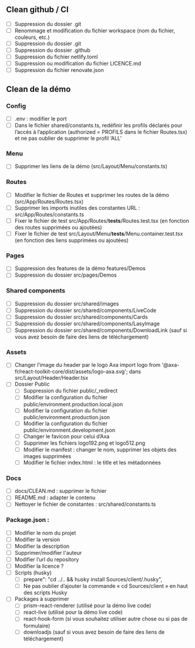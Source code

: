 ## Clean github / CI

- [ ] Suppression du dossier .git
- [ ] Renommage et modification du fichier workspace (nom du fichier, couleurs, etc.)
- [ ] Suppression du dossier .git
- [ ] Suppression du dossier .github
- [ ] Suppression du fichier netlify.toml
- [ ] Suppression ou modification du fichier LICENCE.md
- [ ] Suppression du fichier renovate.json

## Clean de la démo

### Config

- [ ] .env : modifier le port
- [ ] Dans le fichier shared/constants.ts, redéfinir les profils déclarés pour l’accès à l’application (authorized = PROFILS dans le fichier Routes.tsx) et ne pas oublier de supprimer le profil ‘ALL’

### Menu

- [ ] Supprimer les liens de la démo (src/Layout/Menu/constants.ts)

### Routes

- [ ] Modifier le fichier de Routes et supprimer les routes de la démo (src/App/Routes/Routes.tsx)
- [ ] Supprimer les imports inutiles des constantes URL : src/App/Routes/constants.ts
- [ ] Fixer le fichier de test src/App/Routes/**tests**/Routes.test.tsx (en fonction des routes supprimées ou ajoutées)
- [ ] Fixer le fichier de test src/Layout/Menu/**tests**/Menu.container.test.tsx (en fonction des liens supprimées ou ajoutées)

### Pages

- [ ] Suppression des features de la démo features/Demos
- [ ] Suppression du dossier src/pages/Demos

### Shared components

- [ ] Suppression du dossier src/shared/images
- [ ] Suppression du dossier src/shared/components/LiveCode
- [ ] Suppression du dossier src/shared/components/Cards
- [ ] Suppression du dossier src/shared/components/LasyImage
- [ ] Suppression du dossier src/shared/components/DownloadLink (sauf si vous avez besoin de faire des liens de téléchargement)

### Assets

- [ ] Changer l’image du header par le logo Axa import logo from '@axa-fr/react-toolkit-core/dist/assets/logo-axa.svg'; dans src/Layout/Header/Header.tsx
- [ ] Dossier Public
  - [ ] Suppression du fichier public/\_redirect
  - [ ] Modifier la configuration du fichier public/environment.production.local.json
  - [ ] Modifier la configuration du fichier public/environment.production.json
  - [ ] Modifier la configuration du fichier public/environment.development.json
  - [ ] Changer le favicon pour celui d’Axa
  - [ ] Supprimer les fichiers logo192.png et logo512.png
  - [ ] Modifier le manifest : changer le nom, supprimer les objets des images supprimées
  - [ ] Modifier le fichier index.html : le title et les métadonnées

### Docs

- [ ] docs/CLEAN.md : supprimer le fichier
- [ ] README.md : adapter le contenu
- [ ] Nettoyer le fichier de constantes : src/shared/constants.ts

### Package.json :

- [ ] Modifier le nom du projet
- [ ] Modifier la version
- [ ] Modifier la description
- [ ] Supprimer/modifier l'auteur
- [ ] Modifier l’url du repository
- [ ] Modifier la licence ?
- [ ] Scripts (husky)
  - [ ] prepare": "cd ../.. && husky install Sources/client/.husky",
  - [ ] Ne pas oublier d’ajouter la commande « cd Sources/client » en haut des scripts Husky
- [ ] Packages à supprimer
  - [ ] prism-react-renderer (utilisé pour la démo live code)
  - [ ] react-live (utilisé pour la démo live code)
  - [ ] react-hook-form (si vous souhaitez utiliser autre chose ou si pas de formulaire)
  - [ ] downloadjs (sauf si vous avez besoin de faire des liens de téléchargement)
